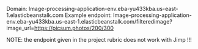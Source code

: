Domain: Image-processing-application-env.eba-yu433kba.us-east-1.elasticbeanstalk.com
Example endpoint: Image-processing-application-env.eba-yu433kba.us-east-1.elasticbeanstalk.com/filteredimage?image_url=https://picsum.photos/200/300

NOTE: the endpoint given in the project rubric does not work with Jimp !!!